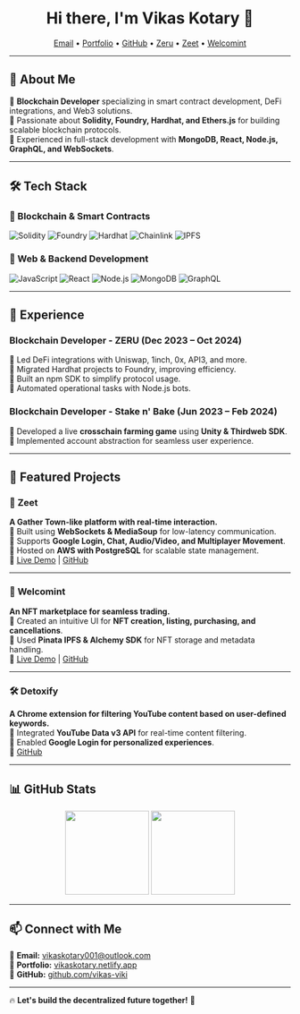 <h1 align="center">Hi there, I'm Vikas Kotary 👋</h1>
<p align="center">
  <a href="mailto:vikaskotary001@outlook.com">Email</a> •
  <a href="https://vikaskotary.netlify.app/">Portfolio</a> •
  <a href="https://github.com/vikas-viki">GitHub</a> •
  <a href="http://zeru.finance/">Zeru</a> •
  <a href="https://zeet.0xbuilder.in/">Zeet</a> •
  <a href="https://welcomint.vercel.app/">Welcomint</a>
</p>

---

## 🚀 About Me

🔹 **Blockchain Developer** specializing in smart contract development, DeFi integrations, and Web3 solutions.  
🔹 Passionate about **Solidity, Foundry, Hardhat, and Ethers.js** for building scalable blockchain protocols.  
🔹 Experienced in full-stack development with **MongoDB, React, Node.js, GraphQL, and WebSockets**.  

---

## 🛠️ Tech Stack

### 🔹 Blockchain & Smart Contracts
![Solidity](https://img.shields.io/badge/Solidity-%23363636.svg?style=for-the-badge&logo=solidity&logoColor=white)
![Foundry](https://img.shields.io/badge/Foundry-%23000000.svg?style=for-the-badge&logoColor=white)
![Hardhat](https://img.shields.io/badge/Hardhat-%23F7DF1E.svg?style=for-the-badge&logo=hardhat&logoColor=black)
![Chainlink](https://img.shields.io/badge/Chainlink-%23003184.svg?style=for-the-badge&logo=chainlink&logoColor=white)
![IPFS](https://img.shields.io/badge/IPFS-%2303A57D.svg?style=for-the-badge&logo=ipfs&logoColor=white)

### 🔹 Web & Backend Development
![JavaScript](https://img.shields.io/badge/JavaScript-%23F7DF1E.svg?style=for-the-badge&logo=javascript&logoColor=black)
![React](https://img.shields.io/badge/React-%2361DAFB.svg?style=for-the-badge&logo=react&logoColor=black)
![Node.js](https://img.shields.io/badge/Node.js-%23339933.svg?style=for-the-badge&logo=node.js&logoColor=white)
![MongoDB](https://img.shields.io/badge/MongoDB-%2347A248.svg?style=for-the-badge&logo=mongodb&logoColor=white)
![GraphQL](https://img.shields.io/badge/GraphQL-%23E10098.svg?style=for-the-badge&logo=graphql&logoColor=white)

---

## 💼 Experience

### **Blockchain Developer - ZERU (Dec 2023 – Oct 2024)**
🔹 Led DeFi integrations with Uniswap, 1inch, 0x, API3, and more.  
🔹 Migrated Hardhat projects to Foundry, improving efficiency.  
🔹 Built an npm SDK to simplify protocol usage.  
🔹 Automated operational tasks with Node.js bots.  

### **Blockchain Developer - Stake n' Bake (Jun 2023 – Feb 2024)**
🔹 Developed a live **crosschain farming game** using **Unity & Thirdweb SDK**.  
🔹 Implemented account abstraction for seamless user experience.  

---

## 🌟 Featured Projects

### 🚀 **Zeet**  
**A Gather Town-like platform with real-time interaction.**  
🔹 Built using **WebSockets & MediaSoup** for low-latency communication.  
🔹 Supports **Google Login, Chat, Audio/Video, and Multiplayer Movement**.  
🔹 Hosted on **AWS with PostgreSQL** for scalable state management.  
🔗 [Live Demo](https://zeet.0xbuilder.in/) | [GitHub](https://github.com/vikas-viki/zeet)

---

### 🎨 **Welcomint**  
**An NFT marketplace for seamless trading.**  
🔹 Created an intuitive UI for **NFT creation, listing, purchasing, and cancellations**.  
🔹 Used **Pinata IPFS & Alchemy SDK** for NFT storage and metadata handling.  
🔗 [Live Demo](https://welcomint.vercel.app/) | [GitHub](https://github.com/vikas-viki/welcomint)

---

### 🛠 **Detoxify**  
**A Chrome extension for filtering YouTube content based on user-defined keywords.**  
🔹 Integrated **YouTube Data v3 API** for real-time content filtering.  
🔹 Enabled **Google Login for personalized experiences**.  
🔗 [GitHub](https://github.com/vikas-viki/detoxify)

---

## 📊 GitHub Stats

<p align="center">
  <img src="https://github-readme-stats.vercel.app/api?username=vikas-viki&show_icons=true&theme=radical" height="150"/>
  <img src="https://github-readme-streak-stats.herokuapp.com/?user=vikas-viki&theme=radical" height="150"/>
</p>

---

## 📫 Connect with Me

💌 **Email:** [vikaskotary001@outlook.com](mailto:vikaskotary001@outlook.com)  
🔗 **Portfolio:** [vikaskotary.netlify.app](https://vikaskotary.netlify.app/)  
🐙 **GitHub:** [github.com/vikas-viki](https://github.com/vikas-viki)  

---

🔥 **Let's build the decentralized future together!** 🚀
